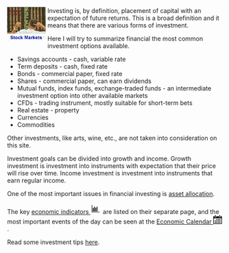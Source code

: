
<div style="float:left;padding-right:4px">
	<img alt="" src="images/stockmarket.gif" />
</div>
Investing is, by definition, placement of capital with an expectation of future returns. This is a broad definition and it means that there are various forms of investment.

Here I will try to summarize financial the most common investment options available.

* Savings accounts - cash, variable rate
* Term deposits - cash, fixed rate
* Bonds - commercial paper, fixed rate
* Shares - commercial paper, can earn dividends
* Mutual funds, index funds, exchange-traded funds - an intermediate investment option into other 
available markets
* CFDs - trading instrument, mostly suitable for short-term bets
* Real estate - property
* Currencies
* Commodities

Other investments, like arts, wine, etc., are not taken into consideration on this site.

Investment goals can be divided into growth and income. Growth investment is investment into instruments with expectation that their price will rise over time. Income investment is investment into instruments that earn regular income.

One of the most important issues in financial investing is [asset allocation](asset_allocation.html). 

The key <a href="economic_indicators.html">economic indicators <img src="images/chart15.png" width=25 /></a> are listed on their separate page, and the most important events of the day can be seen at the <a href="economic_calendar.html">Economic Calendar <img src="images/simple18.png" width=20px /></a>.

Read some investment tips [here](investment_tips.html).


